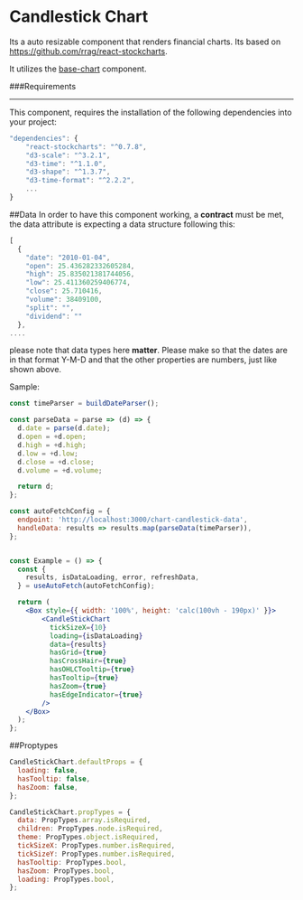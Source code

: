 # Candlestick Chart

Its a auto resizable component that renders financial charts. Its based on
https://github.com/rrag/react-stockcharts.

It utilizes the [base-chart](/story/financial-charts--base-chart) component.


###Requirements
<hr/>

This component, requires the installation of the following dependencies into your project:

```jsx
"dependencies": {
    "react-stockcharts": "^0.7.8",
    "d3-scale": "^3.2.1",
    "d3-time": "^1.1.0",
    "d3-shape": "^1.3.7",
    "d3-time-format": "^2.2.2",
    ...
}
``` 


##Data
In order to have this component working, a **contract** must be met, the data attribute 
is expecting a data structure following this:

```jsx
[
  {
    "date": "2010-01-04",
    "open": 25.436282332605284,
    "high": 25.835021381744056,
    "low": 25.411360259406774,
    "close": 25.710416,
    "volume": 38409100,
    "split": "",
    "dividend": ""
  },
....
```

please note that data types here **matter**. Please make so that the dates are in that format
Y-M-D and that the other properties are numbers, just like shown above.

Sample:



```jsx　
const timeParser = buildDateParser();

const parseData = parse => (d) => {
  d.date = parse(d.date);
  d.open = +d.open;
  d.high = +d.high;
  d.low = +d.low;
  d.close = +d.close;
  d.volume = +d.volume;

  return d;
};

const autoFetchConfig = {
  endpoint: 'http://localhost:3000/chart-candlestick-data',
  handleData: results => results.map(parseData(timeParser)),
};


const Example = () => {
  const {
    results, isDataLoading, error, refreshData,
  } = useAutoFetch(autoFetchConfig);

  return (
    <Box style={{ width: '100%', height: 'calc(100vh - 190px)' }}>
        <CandleStickChart
          tickSizeX={10}
          loading={isDataLoading}
          data={results}
          hasGrid={true}
          hasCrossHair={true}
          hasOHLCTooltip={true}
          hasTooltip={true}
          hasZoom={true}
          hasEdgeIndicator={true}
        />
    </Box>
  );
};
```

##Proptypes
```jsx
CandleStickChart.defaultProps = {
  loading: false,
  hasTooltip: false,
  hasZoom: false,
};

CandleStickChart.propTypes = {
  data: PropTypes.array.isRequired,
  children: PropTypes.node.isRequired,
  theme: PropTypes.object.isRequired,
  tickSizeX: PropTypes.number.isRequired,
  tickSizeY: PropTypes.number.isRequired,
  hasTooltip: PropTypes.bool,
  hasZoom: PropTypes.bool,
  loading: PropTypes.bool,
};
```
